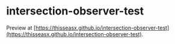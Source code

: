 # intersection-observer-test

Preview at [https://thisseasx.github.io/intersection-observer-test](https://thisseasx.github.io/intersection-observer-test).
